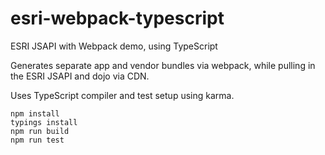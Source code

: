 # esri-webpack-typescript

ESRI JSAPI with Webpack demo, using TypeScript

Generates separate app and vendor bundles via webpack, while pulling in the ESRI JSAPI and dojo via CDN.

Uses TypeScript compiler and test setup using karma.

```
npm install
typings install
npm run build
npm run test
```
